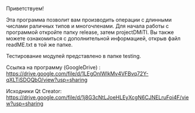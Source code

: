 Приветствуем!

  Эта программа позволит вам производить операции с длинными числами раличных типов и многочленами.  Для начала работы с программой откройте папку release, затем projectDMiTI. Вы также можете ознакомиться с дополнительной информацией, открыв файл readME.txt в той же папке.
  
  Тестирование модулей представлено в папке testing.
  
  Ссылка на программу (GoogleDrive) : https://drive.google.com/file/d/1LEgOnlWlkMv4VFBvq72Y-qXLTiSDOQbO/view?usp=sharing
  
  Исходники Qt Creator: https://drive.google.com/file/d/1j8G3cNtLJoeHLEyXcgN6CJNELruFoi4F/view?usp=sharing

 

